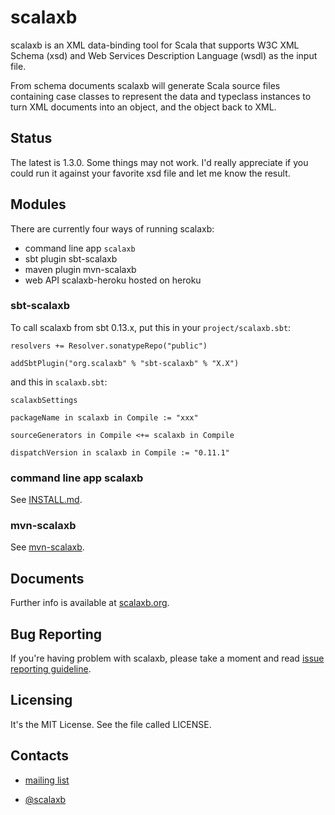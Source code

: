 scalaxb
=======

scalaxb is an XML data-binding tool for Scala that supports W3C XML Schema (xsd) and
Web Services Description Language (wsdl) as the input file.

From schema documents scalaxb will generate Scala source files containing
case classes to represent the data and typeclass instances to turn XML documents into an object,
and the object back to XML.

Status
------

The latest is 1.3.0. Some things may not work.
I'd really appreciate if you could run it against your favorite xsd
file and let me know the result.

Modules
-------

There are currently four ways of running scalaxb:

- command line app `scalaxb`
- sbt plugin sbt-scalaxb
- maven plugin mvn-scalaxb
- web API scalaxb-heroku hosted on heroku

### sbt-scalaxb

To call scalaxb from sbt 0.13.x, put this in your `project/scalaxb.sbt`:

    resolvers += Resolver.sonatypeRepo("public")

    addSbtPlugin("org.scalaxb" % "sbt-scalaxb" % "X.X")
    
and this in `scalaxb.sbt`:

    scalaxbSettings

    packageName in scalaxb in Compile := "xxx"

    sourceGenerators in Compile <+= scalaxb in Compile

    dispatchVersion in scalaxb in Compile := "0.11.1"

### command line app scalaxb

See [INSTALL.md][1].

### mvn-scalaxb

See [mvn-scalaxb][2].

Documents
---------

Further info is available at [scalaxb.org](http://scalaxb.org/).

Bug Reporting
-------------

If you're having problem with scalaxb, please take a moment and read [issue reporting guideline][3].

Licensing
---------

It's the MIT License. See the file called LICENSE.
     
Contacts
--------

- [mailing list](http://groups.google.com/group/scalaxb)
- [@scalaxb](http://twitter.com/scalaxb)

  [1]: https://github.com/eed3si9n/scalaxb/blob/master/INSTALL.md
  [2]: http://scalaxb.org/mvn-scalaxb
  [3]: http://scalaxb.org/issue-reporting-guideline

